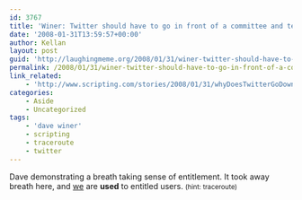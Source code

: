 ```yaml
---
id: 3767
title: 'Winer: Twitter should have to go in front of a committee and testify as to "whats going on."'
date: '2008-01-31T13:59:57+00:00'
author: Kellan
layout: post
guid: 'http://laughingmeme.org/2008/01/31/winer-twitter-should-have-to-go-in-front-of-a-committee-and-testify-as-to-whats-going-on/'
permalink: /2008/01/31/winer-twitter-should-have-to-go-in-front-of-a-committee-and-testify-as-to-whats-going-on/
link_related:
    - 'http://www.scripting.com/stories/2008/01/31/whyDoesTwitterGoDown.html'
categories:
    - Aside
    - Uncategorized
tags:
    - 'dave winer'
    - scripting
    - traceroute
    - twitter
---
```


Dave demonstrating a breath taking sense of entitlement. It took away breath here, and [we](http://flickr.com) are **used** to entitled users. <small>(hint: traceroute)</small>